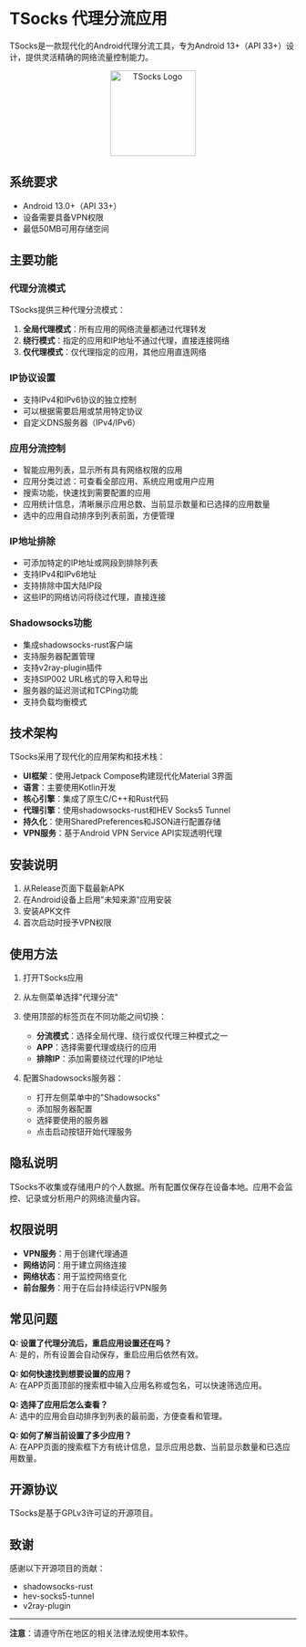 # TSocks 代理分流应用

TSocks是一款现代化的Android代理分流工具，专为Android 13+（API 33+）设计，提供灵活精确的网络流量控制能力。

<p align="center">
  <img src="app/src/main/res/drawable/ic_launcher_foreground.png" width="150" alt="TSocks Logo">
</p>

## 系统要求

- Android 13.0+（API 33+）
- 设备需要具备VPN权限
- 最低50MB可用存储空间

## 主要功能

### 代理分流模式

TSocks提供三种代理分流模式：

1. **全局代理模式**：所有应用的网络流量都通过代理转发
2. **绕行模式**：指定的应用和IP地址不通过代理，直接连接网络
3. **仅代理模式**：仅代理指定的应用，其他应用直连网络

### IP协议设置

- 支持IPv4和IPv6协议的独立控制
- 可以根据需要启用或禁用特定协议
- 自定义DNS服务器（IPv4/IPv6）

### 应用分流控制

- 智能应用列表，显示所有具有网络权限的应用
- 应用分类过滤：可查看全部应用、系统应用或用户应用
- 搜索功能，快速找到需要配置的应用
- 应用统计信息，清晰展示应用总数、当前显示数量和已选择的应用数量
- 选中的应用自动排序到列表前面，方便管理

### IP地址排除

- 可添加特定的IP地址或网段到排除列表
- 支持IPv4和IPv6地址
- 支持排除中国大陆IP段
- 这些IP的网络访问将绕过代理，直接连接

### Shadowsocks功能

- 集成shadowsocks-rust客户端
- 支持服务器配置管理
- 支持v2ray-plugin插件
- 支持SIP002 URL格式的导入和导出
- 服务器的延迟测试和TCPing功能
- 支持负载均衡模式

## 技术架构

TSocks采用了现代化的应用架构和技术栈：

- **UI框架**：使用Jetpack Compose构建现代化Material 3界面
- **语言**：主要使用Kotlin开发
- **核心引擎**：集成了原生C/C++和Rust代码
- **代理引擎**：使用shadowsocks-rust和HEV Socks5 Tunnel
- **持久化**：使用SharedPreferences和JSON进行配置存储
- **VPN服务**：基于Android VPN Service API实现透明代理

## 安装说明

1. 从Release页面下载最新APK
2. 在Android设备上启用"未知来源"应用安装
3. 安装APK文件
4. 首次启动时授予VPN权限

## 使用方法

1. 打开TSocks应用
2. 从左侧菜单选择"代理分流"
3. 使用顶部的标签页在不同功能之间切换：
   - **分流模式**：选择全局代理、绕行或仅代理三种模式之一
   - **APP**：选择需要代理或绕行的应用
   - **排除IP**：添加需要绕过代理的IP地址

4. 配置Shadowsocks服务器：
   - 打开左侧菜单中的"Shadowsocks"
   - 添加服务器配置
   - 选择要使用的服务器
   - 点击启动按钮开始代理服务

## 隐私说明

TSocks不收集或存储用户的个人数据。所有配置仅保存在设备本地。应用不会监控、记录或分析用户的网络流量内容。

## 权限说明

- **VPN服务**：用于创建代理通道
- **网络访问**：用于建立网络连接
- **网络状态**：用于监控网络变化
- **前台服务**：用于在后台持续运行VPN服务

## 常见问题

**Q: 设置了代理分流后，重启应用设置还在吗？**  
A: 是的，所有设置会自动保存，重启应用后依然有效。

**Q: 如何快速找到想要设置的应用？**  
A: 在APP页面顶部的搜索框中输入应用名称或包名，可以快速筛选应用。

**Q: 选择了应用后怎么查看？**  
A: 选中的应用会自动排序到列表的最前面，方便查看和管理。

**Q: 如何了解当前设置了多少应用？**  
A: 在APP页面的搜索框下方有统计信息，显示应用总数、当前显示数量和已选应用数量。

## 开源协议

TSocks是基于GPLv3许可证的开源项目。

## 致谢

感谢以下开源项目的贡献：

- shadowsocks-rust
- hev-socks5-tunnel
- v2ray-plugin

---

**注意**：请遵守所在地区的相关法律法规使用本软件。 